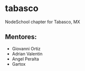 # tabasco
NodeSchool chapter for Tabasco, MX

## Mentores:

* Giovanni Ortiz
* Adrian Valentin
* Angel Peralta
* Gartox


